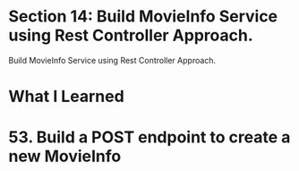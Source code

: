 # Section 14: Build MovieInfo Service using Rest Controller Approach.

Build MovieInfo Service using Rest Controller Approach.

# What I Learned

# 53. Build a POST endpoint to create a new MovieInfo